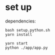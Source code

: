 # set up

dependencies:

```
bash setup.python.sh
yarn install
```

```
yarn start
python ./app/app.py
```
